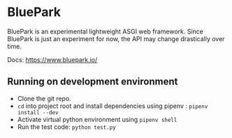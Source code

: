 # BluePark

BluePark is an experimental lightweight ASGI web framework.
Since BluePark is just an experiment for now, the API may change drastically over time.
  
Docs: https://www.bluepark.io/
  
## Running on development environment  
  
- Clone the git repo.  
- `cd` into project root and install dependencies using pipenv : `pipenv install --dev`  
- Activate virtual python environment using `pipenv shell`  
- Run the test code: `python test.py`